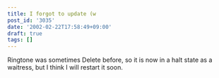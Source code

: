```yaml
---
title: I forgot to update (w
post_id: '3035'
date: '2002-02-22T17:58:49+09:00'
draft: true
tags: []
---
```


Ringtone was sometimes Delete before, so it is now in a halt state as a waitress, but I think I will restart it soon.

